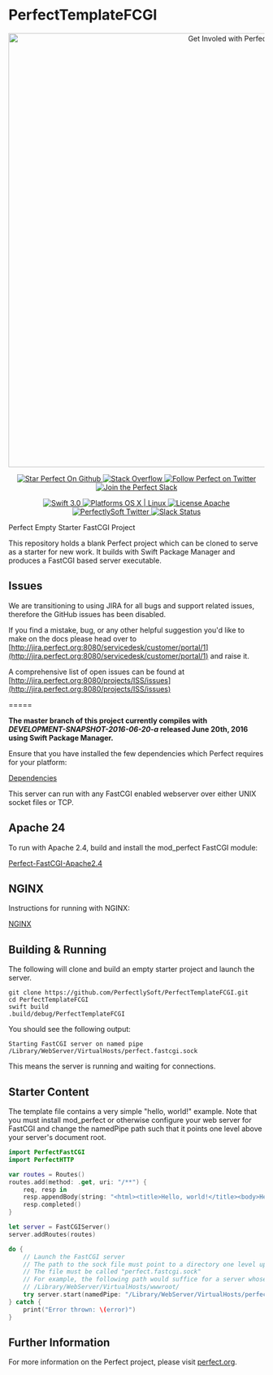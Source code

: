 # PerfectTemplateFCGI

<p align="center">
    <a href="http://perfect.org/get-involved.html" target="_blank">
        <img src="http://perfect.org/assets/github/perfect_github_2_0_0.jpg" alt="Get Involed with Perfect!" width="854" />
    </a>
</p>

<p align="center">
    <a href="https://github.com/PerfectlySoft/Perfect" target="_blank">
        <img src="http://www.perfect.org/github/Perfect_GH_button_1_Star.jpg" alt="Star Perfect On Github" />
    </a>  
    <a href="http://stackoverflow.com/questions/tagged/perfect" target="_blank">
        <img src="http://www.perfect.org/github/perfect_gh_button_2_SO.jpg" alt="Stack Overflow" />
    </a>  
    <a href="https://twitter.com/perfectlysoft" target="_blank">
        <img src="http://www.perfect.org/github/Perfect_GH_button_3_twit.jpg" alt="Follow Perfect on Twitter" />
    </a>  
    <a href="http://perfect.ly" target="_blank">
        <img src="http://www.perfect.org/github/Perfect_GH_button_4_slack.jpg" alt="Join the Perfect Slack" />
    </a>
</p>

<p align="center">
    <a href="https://developer.apple.com/swift/" target="_blank">
        <img src="https://img.shields.io/badge/Swift-3.0-orange.svg?style=flat" alt="Swift 3.0">
    </a>
    <a href="https://developer.apple.com/swift/" target="_blank">
        <img src="https://img.shields.io/badge/Platforms-OS%20X%20%7C%20Linux%20-lightgray.svg?style=flat" alt="Platforms OS X | Linux">
    </a>
    <a href="http://perfect.org/licensing.html" target="_blank">
        <img src="https://img.shields.io/badge/License-Apache-lightgrey.svg?style=flat" alt="License Apache">
    </a>
    <a href="http://twitter.com/PerfectlySoft" target="_blank">
        <img src="https://img.shields.io/badge/Twitter-@PerfectlySoft-blue.svg?style=flat" alt="PerfectlySoft Twitter">
    </a>
    <a href="http://perfect.ly" target="_blank">
        <img src="http://perfect.ly/badge.svg" alt="Slack Status">
    </a>
</p>

Perfect Empty Starter FastCGI Project

This repository holds a blank Perfect project which can be cloned to serve as a starter for new work. It builds with Swift Package Manager and produces a FastCGI based server executable.

## Issues

We are transitioning to using JIRA for all bugs and support related issues, therefore the GitHub issues has been disabled.

If you find a mistake, bug, or any other helpful suggestion you'd like to make on the docs please head over to [http://jira.perfect.org:8080/servicedesk/customer/portal/1](http://jira.perfect.org:8080/servicedesk/customer/portal/1) and raise it.

A comprehensive list of open issues can be found at [http://jira.perfect.org:8080/projects/ISS/issues](http://jira.perfect.org:8080/projects/ISS/issues)

=====

**The master branch of this project currently compiles with *DEVELOPMENT-SNAPSHOT-2016-06-20-a* released June 20th, 2016 using Swift Package Manager.**

Ensure that you have installed the few dependencies which Perfect requires for your platform:

[Dependencies](https://github.com/PerfectlySoft/Perfect/wiki/Dependencies)

This server can run with any FastCGI enabled webserver over either UNIX socket files or TCP.

## Apache 24
To run with Apache 2.4, build and install the mod_perfect FastCGI module:

[Perfect-FastCGI-Apache2.4](https://github.com/PerfectlySoft/Perfect-FastCGI-Apache2.4)

## NGINX
Instructions for running with NGINX:

[NGINX](https://github.com/PerfectlySoft/Perfect/wiki/NGINX)

## Building & Running

The following will clone and build an empty starter project and launch the server.

```
git clone https://github.com/PerfectlySoft/PerfectTemplateFCGI.git
cd PerfectTemplateFCGI
swift build
.build/debug/PerfectTemplateFCGI
```

You should see the following output:

```
Starting FastCGI server on named pipe /Library/WebServer/VirtualHosts/perfect.fastcgi.sock
```

This means the server is running and waiting for connections.

## Starter Content

The template file contains a very simple "hello, world!" example. Note that you must install mod_perfect or otherwise configure your web server for FastCGI and change the namedPipe path such that it points one level above your server's document root.

```swift
import PerfectFastCGI
import PerfectHTTP

var routes = Routes()
routes.add(method: .get, uri: "/**") {
    req, resp in
    resp.appendBody(string: "<html><title>Hello, world!</title><body>Hello, world!</body></html>")
    resp.completed()
}

let server = FastCGIServer()
server.addRoutes(routes)

do {
    // Launch the FastCGI server
    // The path to the sock file must point to a directory one level up from the site's document root.
    // The file must be called "perfect.fastcgi.sock"
    // For example, the following path would suffice for a server whose document root is:
    // /Library/WebServer/VirtualHosts/wwwroot/
    try server.start(namedPipe: "/Library/WebServer/VirtualHosts/perfect.fastcgi.sock")
} catch {
    print("Error thrown: \(error)")
}
```



## Further Information
For more information on the Perfect project, please visit [perfect.org](http://perfect.org).
